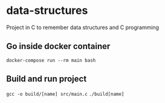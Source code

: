 # data-structures

Project in C to remember data structures and C programming

## Go inside docker container

`docker-compose run --rm main bash`

## Build and run project

`gcc -o build/[name] src/main.c`
`./build[name]`
